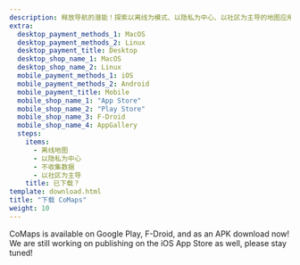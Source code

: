 ```yaml
---
description: 释放导航的潜能！探索以离线为模式、以隐私为中心、以社区为主导的地图应用
extra:
  desktop_payment_methods_1: MacOS
  desktop_payment_methods_2: Linux
  desktop_payment_title: Desktop
  desktop_shop_name_1: MacOS
  desktop_shop_name_2: Linux
  mobile_payment_methods_1: iOS
  mobile_payment_methods_2: Android
  mobile_payment_title: Mobile
  mobile_shop_name_1: "App Store"
  mobile_shop_name_2: "Play Store"
  mobile_shop_name_3: F-Droid
  mobile_shop_name_4: AppGallery
  steps:
    items:
      - 离线地图
      - 以隐私为中心
      - 不收集数据
      - 以社区为主导
    title: 已下载？
template: download.html
title: "下载 CoMaps"
weight: 10
---
```


CoMaps is available on Google Play, F-Droid, and as an APK download now! We
are still working on publishing on the iOS App Store as well, please stay
tuned!
